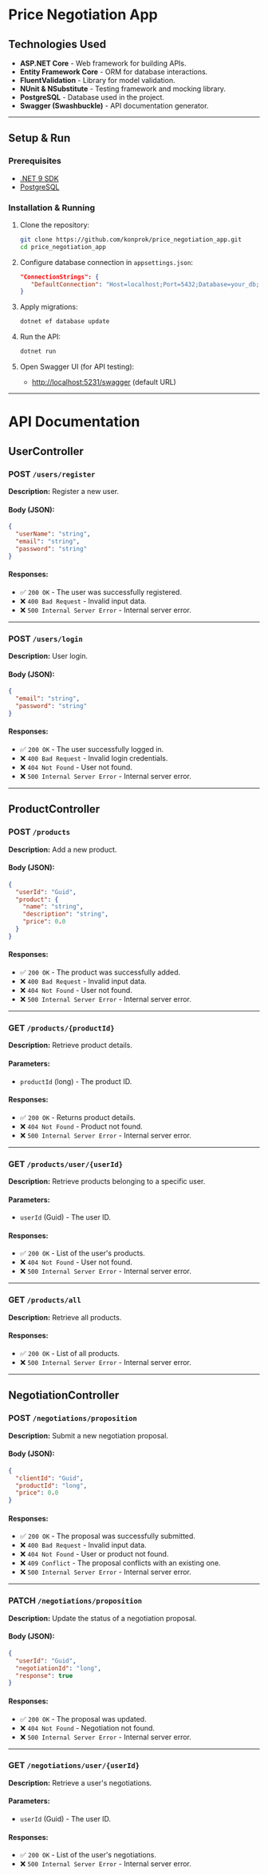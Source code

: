 # Price Negotiation App

## Technologies Used

- **ASP.NET Core** - Web framework for building APIs.
- **Entity Framework Core** - ORM for database interactions.
- **FluentValidation** - Library for model validation.
- **NUnit & NSubstitute** - Testing framework and mocking library.
- **PostgreSQL** - Database used in the project.
- **Swagger (Swashbuckle)** - API documentation generator.

---

## Setup & Run

### Prerequisites

- [.NET 9 SDK](https://dotnet.microsoft.com/en-us/download/dotnet/9.0)
- [PostgreSQL](https://www.postgresql.org/download/)

### Installation & Running

1. Clone the repository:
   ```sh
   git clone https://github.com/konprok/price_negotiation_app.git
   cd price_negotiation_app
   ```

2. Configure database connection in `appsettings.json`:
   ```json
   "ConnectionStrings": {
      "DefaultConnection": "Host=localhost;Port=5432;Database=your_db;Username=your_user;Password=your_password"
   }
   ```

3. Apply migrations:
   ```sh
   dotnet ef database update
   ```

4. Run the API:
   ```sh
   dotnet run
   ```

5. Open Swagger UI (for API testing):
    - [http://localhost:5231/swagger](http://localhost:5231/swagger) (default URL)

---

# API Documentation

## UserController

### POST `/users/register`
**Description:** Register a new user.

#### Body (JSON):
```json
{
  "userName": "string",
  "email": "string",
  "password": "string"
}
```

#### Responses:
- ✅ `200 OK` - The user was successfully registered.
- ❌ `400 Bad Request` - Invalid input data.
- ❌ `500 Internal Server Error` - Internal server error.

---

### POST `/users/login`
**Description:** User login.

#### Body (JSON):
```json
{
  "email": "string",
  "password": "string"
}
```

#### Responses:
- ✅ `200 OK` - The user successfully logged in.
- ❌ `400 Bad Request` - Invalid login credentials.
- ❌ `404 Not Found` - User not found.
- ❌ `500 Internal Server Error` - Internal server error.

---

## ProductController

### POST `/products`
**Description:** Add a new product.

#### Body (JSON):
```json
{
  "userId": "Guid",
  "product": {
    "name": "string",
    "description": "string",
    "price": 0.0
  }
}
```

#### Responses:
- ✅ `200 OK` - The product was successfully added.
- ❌ `400 Bad Request` - Invalid input data.
- ❌ `404 Not Found` - User not found.
- ❌ `500 Internal Server Error` - Internal server error.

---

### GET `/products/{productId}`
**Description:** Retrieve product details.

#### Parameters:
- `productId` (long) - The product ID.

#### Responses:
- ✅ `200 OK` - Returns product details.
- ❌ `404 Not Found` - Product not found.
- ❌ `500 Internal Server Error` - Internal server error.

---

### GET `/products/user/{userId}`
**Description:** Retrieve products belonging to a specific user.

#### Parameters:
- `userId` (Guid) - The user ID.

#### Responses:
- ✅ `200 OK` - List of the user's products.
- ❌ `404 Not Found` - User not found.
- ❌ `500 Internal Server Error` - Internal server error.

---

### GET `/products/all`
**Description:** Retrieve all products.

#### Responses:
- ✅ `200 OK` - List of all products.
- ❌ `500 Internal Server Error` - Internal server error.

---

## NegotiationController

### POST `/negotiations/proposition`
**Description:** Submit a new negotiation proposal.

#### Body (JSON):
```json
{
  "clientId": "Guid",
  "productId": "long",
  "price": 0.0
}
```

#### Responses:
- ✅ `200 OK` - The proposal was successfully submitted.
- ❌ `400 Bad Request` - Invalid input data.
- ❌ `404 Not Found` - User or product not found.
- ❌ `409 Conflict` - The proposal conflicts with an existing one.
- ❌ `500 Internal Server Error` - Internal server error.

---

### PATCH `/negotiations/proposition`
**Description:** Update the status of a negotiation proposal.

#### Body (JSON):
```json
{
  "userId": "Guid",
  "negotiationId": "long",
  "response": true
}
```

#### Responses:
- ✅ `200 OK` - The proposal was updated.
- ❌ `404 Not Found` - Negotiation not found.
- ❌ `500 Internal Server Error` - Internal server error.

---

### GET `/negotiations/user/{userId}`
**Description:** Retrieve a user's negotiations.

#### Parameters:
- `userId` (Guid) - The user ID.

#### Responses:
- ✅ `200 OK` - List of the user's negotiations.
- ❌ `500 Internal Server Error` - Internal server error.
